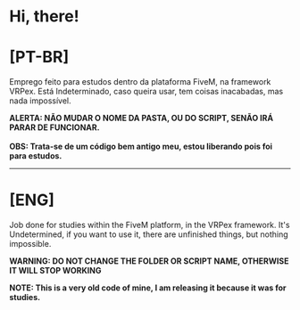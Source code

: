 
<h1>Hi, there!

<h1><strong>[PT-BR]</strong></h1>
  

<p>Emprego feito para estudos dentro da plataforma FiveM, na framework VRPex. Está Indeterminado, caso queira usar, tem coisas inacabadas, mas nada impossível.</p>
<strong>ALERTA: NÃO MUDAR O NOME DA PASTA, OU DO SCRIPT, SENÃO IRÁ PARAR DE FUNCIONAR.
<br><br>
OBS: Trata-se de um código bem antigo meu, estou liberando pois foi para estudos.</strong>

<hr>

<h1>[ENG]</h1>

<p>Job done for studies within the FiveM platform, in the VRPex framework. It's Undetermined, if you want to use it, there are unfinished things, but nothing impossible.</p>

<strong>WARNING: DO NOT CHANGE THE FOLDER OR SCRIPT NAME, OTHERWISE IT WILL STOP WORKING

NOTE: This is a very old code of mine, I am releasing it because it was for studies.</strong>




